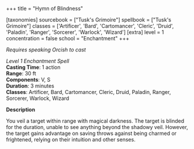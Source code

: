 +++
title = "Hymn of Blindness"

[taxonomies]
sourcebook = ["Tusk's Grimoire"]
spellbook = ["Tusk's Grimoire"]
classes = ['Artificer', 'Bard', 'Cartomancer', 'Cleric', 'Druid', 'Paladin', 'Ranger', 'Sorcerer', 'Warlock', 'Wizard']
[extra]
level = 1
concentration = false
school = "Enchantment"
+++

_Requires speaking Orcish to cast_

*Level 1 Enchantment Spell*  
**Casting Time**: 1 action  
**Range**: 30 ft  
**Components**: V, S  
**Duration**: 3 minutes  
**Classes**: Artificer, Bard, Cartomancer, Cleric, Druid, Paladin, Ranger, Sorcerer, Warlock, Wizard  

**Description**

You veil a target within range with magical darkness. The target is blinded for the duration, unable to see anything beyond the shadowy veil. However, the target gains advantage on saving throws against being charmed or frightened, relying on their intuition and other senses.
